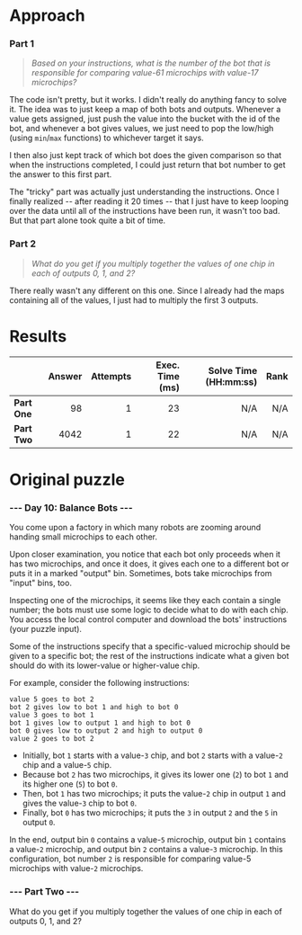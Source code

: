 # Approach
### Part 1
> _Based on your instructions, what is the number of the bot that is responsible for comparing value-61 microchips with value-17 microchips?_

The code isn't pretty, but it works. I didn't really do anything fancy to solve it. The idea was to just keep a map
of both bots and outputs. Whenever a value gets assigned, just push the value into the bucket with the id of the bot, and
whenever a bot gives values, we just need to pop the low/high (using `min`/`max` functions) to whichever target it says.

I then also just kept track of which bot does the given comparison so that when the instructions completed, I could just
return that bot number to get the answer to this first part.

The "tricky" part was actually just understanding the instructions. Once I finally realized -- after reading it 20 times --
that I just have to keep looping over the data until all of the instructions have been run, it wasn't too bad. But that part
alone took quite a bit of time.

### Part 2
> _What do you get if you multiply together the values of one chip in each of outputs 0, 1, and 2?_

There really wasn't any different on this one. Since I already had the maps containing all of the values, I just had to
multiply the first 3 outputs.

# Results

|              | Answer | Attempts | Exec. Time (ms) | Solve Time (HH:mm:ss) | Rank |
|--------------|-------:|---------:|----------------:|----------------------:|-----:|
| **Part One** |     98 |        1 |              23 |                   N/A |  N/A |
| **Part Two** |   4042 |        1 |              22 |                   N/A |  N/A |


# Original puzzle
### --- Day 10: Balance Bots ---
You come upon a factory in which many robots are zooming around handing small microchips to each other.

Upon closer examination, you notice that each bot only proceeds when it has two microchips, and once it does, it gives each one to a different bot or puts it in a marked "output" bin. Sometimes, bots take microchips from "input" bins, too.

Inspecting one of the microchips, it seems like they each contain a single number; the bots must use some logic to decide what to do with each chip. You access the local control computer and download the bots' instructions (your puzzle input).

Some of the instructions specify that a specific-valued microchip should be given to a specific bot; the rest of the instructions indicate what a given bot should do with its lower-value or higher-value chip.

For example, consider the following instructions:

```
value 5 goes to bot 2
bot 2 gives low to bot 1 and high to bot 0
value 3 goes to bot 1
bot 1 gives low to output 1 and high to bot 0
bot 0 gives low to output 2 and high to output 0
value 2 goes to bot 2
```

* Initially, bot `1` starts with a value-`3` chip, and bot `2` starts with a value-`2` chip and a value-`5` chip.
* Because bot `2` has two microchips, it gives its lower one (`2`) to bot `1` and its higher one (`5`) to bot `0`.
* Then, bot `1` has two microchips; it puts the value-`2` chip in output `1` and gives the value-`3` chip to bot `0`.
* Finally, bot `0` has two microchips; it puts the `3` in output `2` and the `5` in output `0`.

In the end, output bin `0` contains a value-`5` microchip, output bin `1` contains a value-`2` microchip, and output bin `2` contains a value-`3` microchip. In this configuration, bot number `2` is responsible for comparing value-5 microchips with value-`2` microchips.


### --- Part Two ---
What do you get if you multiply together the values of one chip in each of outputs 0, 1, and 2?
